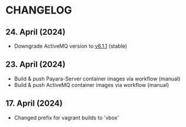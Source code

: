 # CHANGELOG

## 24. April (2024)
  * Downgrade ActiveMQ version to [v6.1.1](https://activemq.apache.org/components/classic/download/) (stable)

## 23. April (2024)
  * Build & push Payara-Server container images via workflow (manual)
  * Build & push ActiveMQ container images via workflow (manual)

## 17. April (2024)
  * Changed prefix for vagrant builds to 'vbox'
